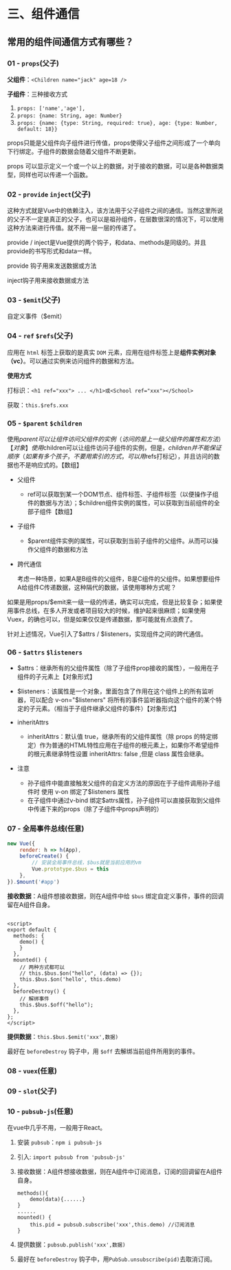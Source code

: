 # 三、组件通信

## 常用的组件间通信方式有哪些？

### 01 - `props`(父子)

**父组件**：`<Children name="jack" age=18 />`

**子组件**：三种接收方式

1. `props: ['name','age'],`
2. `props: {name: String, age: Number}`
3. `props: {name: {type: String, required: true}, age: {type: Number, default: 18}}`

props只能是父组件向子组件进行传值，props使得父子组件之间形成了一个单向下行绑定。子组件的数据会随着父组件不断更新。

props 可以显示定义一个或一个以上的数据，对于接收的数据，可以是各种数据类型，同样也可以传递一个函数。

### 02 - `provide` `inject`(父子)

这种方式就是Vue中的依赖注入，该方法用于父子组件之间的通信。当然这里所说的父子不一定是真正的父子，也可以是祖孙组件，在层数很深的情况下，可以使用这种方法来进行传值。就不用一层一层的传递了。

provide / inject是Vue提供的两个钩子，和data、methods是同级的。并且provide的书写形式和data一样。

provide 钩子用来发送数据或方法

inject钩子用来接收数据或方法

### 03 - `$emit`(父子)

自定义事件（$emit）

### 04 - `ref` `$refs`(父子)

应用在 `html` 标签上获取的是真实 `DOM` 元素，应用在组件标签上是**组件实例对象（vc）**。可以通过实例来访问组件的数据和方法。

**使用方式**

打标识：`<h1 ref="xxx"> ... </h1>或<School ref="xxx"></School>`

获取：`this.$refs.xxx`

### 05 - `$parent` `$children`

使用$parent可以让组件访问父组件的实例（访问的是上一级父组件的属性和方法）【对象】
使用$children可以让组件访问子组件的实例，但是，$children并不能保证顺序（如果有多个孩子，不要用索引的方式，可以用$refs打标记），并且访问的数据也不是响应式的。【数组】

- 父组件

    - ref可以获取到某一个DOM节点、组件标签、子组件标签（以便操作子组件的数据与方法）；$children组件实例的属性，可以获取到当前组件的全部子组件【数组】

- 子组件

    - $parent组件实例的属性，可以获取到当前子组件的父组件。从而可以操作父组件的数据和方法

- 跨代通信

  考虑一种场景，如果A是B组件的父组件，B是C组件的父组件。如果想要组件A给组件C传递数据，这种隔代的数据，该使用哪种方式呢？

如果是用props/$emit来一级一级的传递，确实可以完成，但是比较复杂；如果使用事件总线，在多人开发或者项目较大的时候，维护起来很麻烦；如果使用Vuex，的确也可以，但是如果仅仅是传递数据，那可能就有点浪费了。

针对上述情况，Vue引入了$attrs / $listeners，实现组件之间的跨代通信。

### 06 - `$attrs` `$listeners`

- $attrs：继承所有的父组件属性（除了子组件prop接收的属性），一般用在子组件的子元素上【对象形式】
- $listeners：该属性是一个对象，里面包含了作用在这个组件上的所有监听器，可以配合 v-on="$listeners" 将所有的事件监听器指向这个组件的某个特定的子元素。（相当于子组件继承父组件的事件）【对象形式】
- inheritAttrs

    - inheritAttrs：默认值 true，继承所有的父组件属性（除 props 的特定绑定）作为普通的HTML特性应用在子组件的根元素上，如果你不希望组件的根元素继承特性设置 inheritAttrs: false
      ,但是 class 属性会继承。

- 注意

    - 孙子组件中能直接触发父组件的自定义方法的原因在于子组件调用孙子组件时 使用 v-on 绑定了$listeners 属性
    - 在子组件中通过v-bind 绑定$attrs属性，孙子组件可以直接获取到父组件中传递下来的props（除了子组件中props声明的）

### 07 - 全局事件总线(任意)

```javascript
new Vue({
    render: h => h(App),
    beforeCreate() {
        // 安装全局事件总线，$bus就是当前应用的vm
        Vue.prototype.$bus = this
    },
}).$mount('#app')
```

**接收数据**：A组件想接收数据，则在A组件中给 `$bus` 绑定自定义事件，事件的回调留在A组件自身。

```vue

<script>
export default {
  methods: {
    demo() {
    }
  },
  mounted() {
    // 两种方式都可以
    // this.$bus.$on("hello", (data) => {});
    this.$bus.$on('hello', this.demo)
  },
  beforeDestroy() {
    // 解绑事件
    this.$bus.$off("hello");
  },
};
</script>
```

**提供数据**：`this.$bus.$emit('xxx',数据)`

最好在 `beforeDestroy` 钩子中，用 `$off` 去解绑当前组件所用到的事件。

### 08 - `vuex`(任意)

### 09 - `slot`(父子)

### 10 - `pubsub-js`(任意)

在vue中几乎不用，一般用于React。

1. 安装 `pubsub`：`npm i pubsub-js`

2. 引入: `import pubsub from 'pubsub-js'`

3. 接收数据：A组件想接收数据，则在A组件中订阅消息，订阅的回调留在A组件自身。

    ```
    methods(){
        demo(data){......}
    }
    ......
    mounted() {
        this.pid = pubsub.subscribe('xxx',this.demo) //订阅消息
    }
    ```

4. 提供数据：`pubsub.publish('xxx',数据)`

5. 最好在 `beforeDestroy` 钩子中，用`PubSub.unsubscribe(pid)`去取消订阅。
